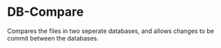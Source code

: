 # DB-Compare
Compares the files in two seperate databases, and allows changes to be commit between the databases.
